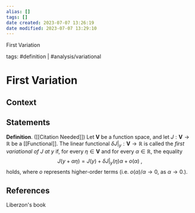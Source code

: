 ```yaml
---
alias: []
tags: []
date created: 2023-07-07 13:26:19
date modified: 2023-07-07 13:29:10
---
```


First Variation

tags: #definition | #analysis/variational

# First Variation

## Context

## Statements

**Definition**. ([[Citation Needed]]) Let $\mathbf{V}$ be a function space, and let $J:\mathbf{V}\to\mathbb{R}$ be a [[Functional]]. The linear functional $\delta J|_y:\mathbf{V}\to\mathbb{R}$ is called the _first variational of $J$ at $y$_ if, for every $\eta\in\mathbf{V}$ and for every $\alpha\in\mathbb{R}$, the equality
$$
J(y+\alpha\eta) = J(y) + \delta J|_y(\eta)\alpha + o(\alpha)\;,
$$
holds, where $o$ represents higher-order terms (i.e. $o(\alpha)/\alpha\to0$, as $\alpha\to0$.).

## References

Liberzon's book